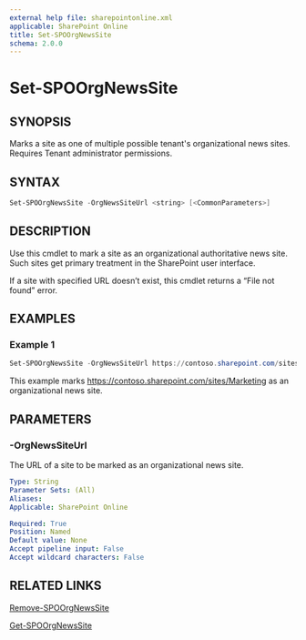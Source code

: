 ```yaml
---
external help file: sharepointonline.xml
applicable: SharePoint Online
title: Set-SPOOrgNewsSite
schema: 2.0.0
---
```


# Set-SPOOrgNewsSite

## SYNOPSIS
Marks a site as one of multiple possible tenant's organizational news sites. Requires Tenant administrator permissions.

## SYNTAX

```powershell
Set-SPOOrgNewsSite -OrgNewsSiteUrl <string> [<CommonParameters>]
```

## DESCRIPTION
Use this cmdlet to mark a site as an organizational authoritative news site. Such sites get primary treatment in the SharePoint user interface.

If a site with specified URL doesn’t exist, this cmdlet returns a “File not found” error.

## EXAMPLES

### Example 1

```powershell
Set-SPOOrgNewsSite -OrgNewsSiteUrl https://contoso.sharepoint.com/sites/Marketing
```

This example marks https://contoso.sharepoint.com/sites/Marketing as an organizational news site.

## PARAMETERS

### -OrgNewsSiteUrl

The URL of a site to be marked as an organizational news site.

```yaml
Type: String
Parameter Sets: (All)
Aliases:
Applicable: SharePoint Online

Required: True
Position: Named
Default value: None
Accept pipeline input: False
Accept wildcard characters: False
```


## RELATED LINKS

[Remove-SPOOrgNewsSite](Remove-SPOOrgNewsSite.md)

[Get-SPOOrgNewsSite](Get-SPOOrgNewsSite.md)
